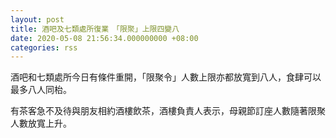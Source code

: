 ```yaml
---
layout: post
title: 酒吧及七類處所復業　「限聚」上限四變八
date: 2020-05-08 21:56:34.000000000 +08:00
categories: rss
---
```


酒吧和七類處所今日有條件重開，「限聚令」人數上限亦都放寬到八人，食肆可以最多八人同枱。

有茶客急不及待與朋友相約酒樓飲茶，酒樓負責人表示，母親節訂座人數隨著限聚人數放寬上升。
